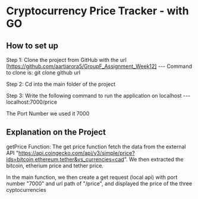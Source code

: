 # Cryptocurrency Price Tracker - with GO

## How to set up
Step 1:
Clone the project from GitHub with the url [https://github.com/aartiarora5/GroupF_Assignment_Week12]
 --- Command to clone is: git clone github url

Step 2:
Cd into the main folder of the project

Step 3:
Write the following command to run the application on localhost
 --- localhost:7000/price

The Port Number we used it 7000


## Explanation on the Project
getPrice Function: The get price function fetch the data from the external API "https://api.coingecko.com/api/v3/simple/price?ids=bitcoin,ethereum,tether&vs_currencies=cad". We then extracted the bitcoin, etherium price and tether price.

In the main function, we then create a get request (local api) with port number "7000" and url path of "/price", and displayed the price of the three cyptocurrencies

